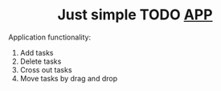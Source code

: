 <h1 align="center">Just simple TODO <a href="https://agentx477.github.io/todo-app/" target="_blank">APP</a></h1>

Application functionality:

1) Add tasks
2) Delete tasks
3) Cross out tasks
4) Move tasks by drag and drop